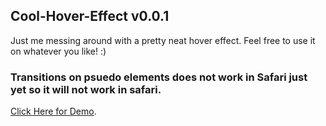 ## Cool-Hover-Effect v0.0.1

Just me messing around with a pretty neat hover effect. Feel free to use it on whatever you like! :)

### Transitions on psuedo elements does not work in Safari just yet so it will not work in safari.

[Click Here for Demo](http://domenicocolandrea.com/Cool-Hover-Effect/index.html).

